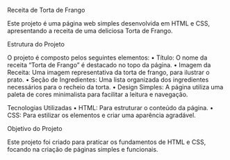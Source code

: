 Receita de Torta de Frango

Este projeto é uma página web simples desenvolvida em HTML e CSS, apresentando a receita de uma deliciosa Torta de Frango.

Estrutura do Projeto

O projeto é composto pelos seguintes elementos:
	•	Título: O nome da receita “Torta de Frango” é destacado no topo da página.
	•	Imagem da Receita: Uma imagem representativa da torta de frango, para ilustrar o prato.
	•	Seção de Ingredientes: Uma lista organizada dos ingredientes necessários para o recheio da torta.
	•	Design Simples: A página utiliza uma paleta de cores minimalista para facilitar a leitura e navegação.

Tecnologias Utilizadas
	•	HTML: Para estruturar o conteúdo da página.
	•	CSS: Para estilizar os elementos e criar uma aparência agradável.

Objetivo do Projeto

Este projeto foi criado para praticar os fundamentos de HTML e CSS, focando na criação de páginas simples e funcionais.
